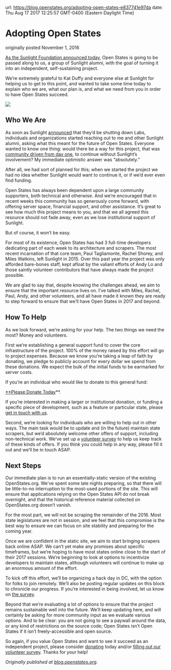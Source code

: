 url: https://blog.openstates.org/adopting-open-states-e837741e97da
date: Thu Aug 17 2017 12:25:57 GMT-0400 (Eastern Daylight Time)


# Adopting Open States

originally posted November 1, 2016

[As the Sunlight Foundation announced today](https://sunlightfoundation.com/blog/2016/11/01/sunlight-labs-update-nonprofits-step-up-to-preserve-tools-for-transparency), Open States is going to be passed along to us, a group of Sunlight alumni, with the goal of turning it into an independent, self-sustaining project.

We’re extremely grateful to Kat Duffy and everyone else at Sunlight for helping us to get to this point, and wanted to take some time today to explain who we are, what our plan is, and what we need from you in order to have Open States succeed.

![](https://cdn-images-1.medium.com/max/2000/1*8xjFwKBCmfZRAdgcwLImJQ.png)

## Who We Are

As soon as Sunlight [announced](https://sunlightfoundation.com/blog/2016/09/21/whats-next-for-sunlight-labs/) that they’d be shutting down Labs, individuals and organizations started reaching out to me and other Sunlight alumni, asking what this meant for the future of Open States. Everyone wanted to know one thing: would there be a way for this project, that was [community driven from day one](https://sunlightfoundation.com/blog/2009/02/26/fifty-state-project/), to continue without Sunlight’s involvement? My immediate optimistic answer was “absolutely.”

After all, we had sort of planned for this; when we started the project we had no idea whether Sunlight would want to continue it, or if we’d ever even find funding.

Open States has always been dependent upon a large community supporters, both technical and otherwise. And we’re encouraged that in recent weeks this community has so generously come forward, with offering server space, financial support, and other assistance. It’s great to see how much this project means to you, and that we all agreed this resource should not fade away, even as we lose institutional support of Sunlight.

But of course, it won’t be easy.

For most of its existence, Open States has had 3 full-time developers dedicating part of each week to its architecture and scrapers. The most recent incarnation of that core team, Paul Tagliamonte, Rachel Shorey, and Miles Watkins, left Sunlight in 2015. Over this past year the project was only afforded bare-bones staff, kept afloat by the valiant efforts of Andy Lo and those saintly volunteer contributors that have always made the project possible.

We are glad to say that, despite knowing the challenges ahead, we aim to ensure that the important resource lives on. I’ve talked with Miles, Rachel, Paul, Andy, and other volunteers, and all have made it known they are ready to step forward to ensure that we’ll have Open States in 2017 and beyond.

## How To Help

As we look forward, we’re asking for your help. The two things we need the most? Money and volunteers.

First we’re establishing a general support fund to cover the core infrastructure of the project. 100% of the money raised by this effort will go to project expenses. Because we know you’re taking a leap of faith by donating, we pledge to publicly account for every dollar we spend from these donations. We expect the bulk of the initial funds to be earmarked for server costs.

If you’re an individual who would like to donate to this general fund:

[**Please Donate Today](https://www.generosity.com/fundraising/open-states-general-support-fund/x/15330084)**.

If you’re interested in making a larger or institutional donation, or funding a specific piece of development, such as a feature or particular state, please [get in touch with us](mailto:funding@openstates.org).

Second, we’re looking for individuals who are willing to help out in other ways. The main task would be to update and (in the future) maintain state scrapers, but we’d absolutely welcome other offers of support, including non-technical work. We’ve set up a [volunteer survey](https://docs.google.com/forms/d/e/1FAIpQLSfMDjoVoKxSOciIiqE3Ofxgn-caFGCxicFO2LwyWAK8zdXyhg/viewform) to help us keep track of these kinds of offers. If you think you could help in any way, please fill it out and we’ll be in touch ASAP.

## Next Steps

Our immediate plan is to run an essentially-static version of the existing OpenStates.org. We’ve spent some late nights preparing, so that there will be little-to-no interruption to the most-used portions of the site. This will ensure that applications relying on the Open States API do not break overnight, and that the historical reference material collected on OpenStates.org doesn’t vanish.

For the most part, we will not be scraping the remainder of the 2016. Most state legislatures are not in session, and we feel that this compromise is the best way to ensure we can focus on site stability and preparing for the coming year.

Once we are confident in the static site, we aim to start bringing scrapers back online ASAP. We can’t yet make any promises about specific timeframes, but we’re hoping to have most states online close to the start of their 2017 sessions. We’re beginning to look at options to incentivize developers to maintain states, although volunteers will continue to make up an enormous amount of the effort.

To kick off this effort, we’ll be organizing a hack day in DC, with the option for folks to join remotely. We’ll also be posting regular updates on this block to chronicle our progress. If you’re interested in being involved, let us know on [the survey](https://docs.google.com/forms/d/e/1FAIpQLSfMDjoVoKxSOciIiqE3Ofxgn-caFGCxicFO2LwyWAK8zdXyhg/viewform).

Beyond that we’re evaluating a lot of options to ensure that the project remains sustainable well into the future. We’ll keep updating here, and will certainly be asking for more community input as we evaluate various options. And to be clear: you are not going to see a paywall around the data, or any kind of restrictions on the source code; Open States isn’t Open States if it isn’t freely-accessible and open source.

So again, if you value Open States and want to see it succeed as an independent project, please consider [donating](https://www.generosity.com/fundraising/open-states-general-support-fund/x/15330084) today and/or [filling out our volunteer survey](https://docs.google.com/forms/d/e/1FAIpQLSfMDjoVoKxSOciIiqE3Ofxgn-caFGCxicFO2LwyWAK8zdXyhg/viewform). Thanks for your help!

*Originally published at [blog.openstates.org](https://blog.openstates.org/post/adopting-open-states/).*
